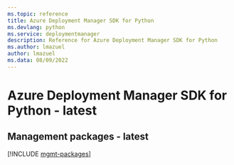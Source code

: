 ```yaml
---
ms.topic: reference
title: Azure Deployment Manager SDK for Python
ms.devlang: python
ms.service: deploymentmanager
description: Reference for Azure Deployment Manager SDK for Python
ms.author: lmazuel
author: lmazuel
ms.data: 08/09/2022
---
```

# Azure Deployment Manager SDK for Python - latest

## Management packages - latest
[!INCLUDE [mgmt-packages](deployment-manager-mgmt-index.md)]